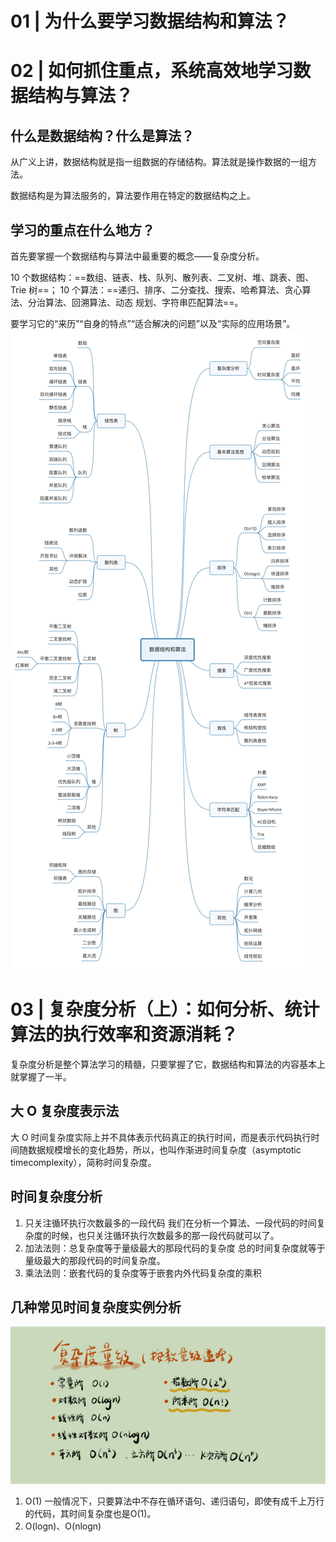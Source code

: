 # 01 | 为什么要学习数据结构和算法？
# 02 | 如何抓住重点，系统高效地学习数据结构与算法？
## 什么是数据结构？什么是算法？
从广义上讲，数据结构就是指一组数据的存储结构。算法就是操作数据的一组方法。

数据结构是为算法服务的，算法要作用在特定的数据结构之上。

## 学习的重点在什么地方？
首先要掌握一个数据结构与算法中最重要的概念——复杂度分析。

10 个数据结构：==数组、链表、栈、队列、散列表、二叉树、堆、跳表、图、Trie 树==；
10 个算法：==递归、排序、二分查找、搜索、哈希算法、贪心算法、分治算法、回溯算法、动态
规划、字符串匹配算法==。

要学习它的“来历”“自身的特点”“适合解决的问题”以及“实际的应用场景”。
![title](https://raw.githubusercontent.com/Elingering/note-images/master/gitnote/2020/04/09/sf-1586403773242.png)

# 03 | 复杂度分析（上）：如何分析、统计算法的执行效率和资源消耗？
复杂度分析是整个算法学习的精髓，只要掌握了它，数据结构和算法的内容基本上就掌握了一半。

## 大 O 复杂度表示法
大 O 时间复杂度实际上并不具体表示代码真正的执行时间，而是表示代码执行时间随数据规模增长的变化趋势，所以，也叫作渐进时间复杂度（asymptotic timecomplexity），简称时间复杂度。

## 时间复杂度分析
1. 只关注循环执行次数最多的一段代码
我们在分析一个算法、一段代码的时间复杂度的时候，也只关注循环执行次数最多的那一段代码就可以了。
2. 加法法则：总复杂度等于量级最大的那段代码的复杂度
总的时间复杂度就等于量级最大的那段代码的时间复杂度。
3. 乘法法则：嵌套代码的复杂度等于嵌套内外代码复杂度的乘积

## 几种常见时间复杂度实例分析
![title](https://raw.githubusercontent.com/Elingering/note-images/master/gitnote/2020/04/09/Snipaste_2020-04-09_11-42-41-1586403793925.png)

1. O(1)
一般情况下，只要算法中不存在循环语句、递归语句，即使有成千上万行的代码，其时间复杂度也是Ο(1)。
2. O(logn)、O(nlogn)


